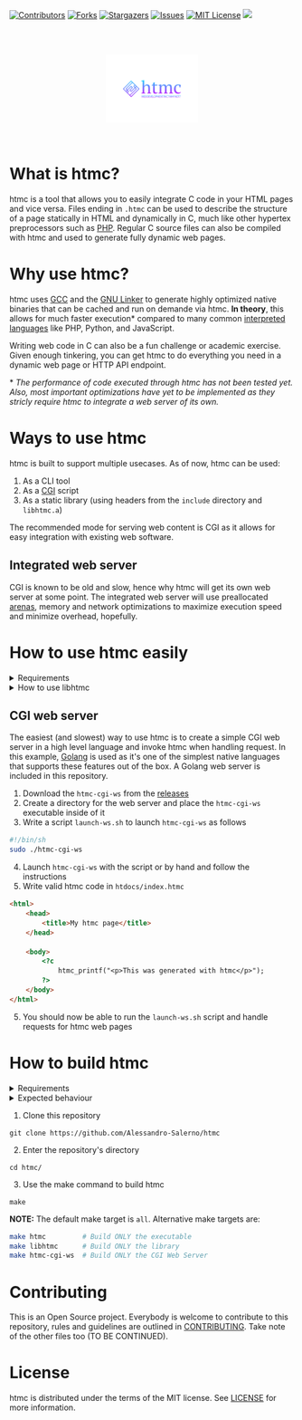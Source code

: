 [contributors-shield]: https://img.shields.io/github/contributors/Alessandro-Salerno/htmc.svg?style=flat-square
[contributors-url]: https://github.com/Alessandro-Salerno/htmc/graphs/contributors
[forks-shield]: https://img.shields.io/github/forks/Alessandro-Salerno/htmc.svg?style=flat-square
[forks-url]: https://github.com/Alessandro-Salerno/htmc/network/members
[stars-shield]: https://img.shields.io/github/stars/Alessandro-Salerno/htmc.svg?style=flat-square
[stars-url]: https://github.com/Alessandro-Salerno/htmc/stargazers
[issues-shield]: https://img.shields.io/github/issues/Alessandro-Salerno/htmc.svg?style=flat-square
[issues-url]: https://github.com/Alessandro-Salerno/htmc/issues
[license-shield]: https://img.shields.io/github/license/Alessandro-Salerno/htmc.svg?style=flat-square
[license-url]: https://github.com/Alessandro-Salerno/htmc/blob/master/LICENSE.txt

[![Contributors][contributors-shield]][contributors-url]
[![Forks][forks-shield]][forks-url]
[![Stargazers][stars-shield]][stars-url]
[![Issues][issues-shield]][issues-url]
[![MIT License][license-shield]][license-url]
![](https://tokei.rs/b1/github/Alessandro-Salerno/htmc)

<br>
<br>

<p align="center">
    <img src=".github/htmc-logo.svg" height="120">
</p>

<br>

# What is htmc?
htmc is a tool that allows you to easily integrate C code in your HTML pages and vice versa. Files ending in `.htmc` can be used to describe the structure of a page statically in HTML and dynamically in C, much like other hypertex preprocessors such as [PHP](https://www.php.net/).  Regular C source files can also be compiled with htmc and used to generate fully dynamic web pages.

# Why use htmc?
htmc uses [GCC](https://gcc.gnu.org/) and the [GNU Linker](https://ftp.gnu.org/old-gnu/Manuals/ld-2.9.1/html_chapter/ld_3.html) to generate highly optimized native binaries that can be cached and run on demande via htmc. **In theory**, this allows for much faster execution* compared to many common [interpreted languages](https://en.wikipedia.org/wiki/Interpreter_(computing)) like PHP, Python, and JavaScript. 

Writing web code in C can also be a fun challenge or academic exercise. Given enough tinkering, you can get htmc to do everything you need in a dynamic web page or HTTP API endpoint.

\* _The performance of code executed through htmc has not been tested yet. Also, most important optimizations have yet to be implemented as they stricly require htmc to integrate a web server of its own._

# Ways to use htmc
htmc is built to support multiple usecases. As of now, htmc can be used:
1. As a CLI tool
2. As a [CGI](https://it.wikipedia.org/wiki/Common_Gateway_Interface) script
3. As a static library (using headers from the `include` directory and `libhtmc.a`)

The recommended mode for serving web content is CGI as it allows for easy integration with existing web software.

## Integrated web server
CGI is known to be old and slow, hence why htmc will get its own web server at some point. The integrated web server will use preallocated [arenas](https://www.rfleury.com/p/untangling-lifetimes-the-arena-allocator), memory and network optimizations to maximize execution speed and minimize overhead, hopefully.

# How to use htmc easily


<details>
    <summary>Requirements</summary>

<br>
    
- Modern GCC Compiler or equivilent
- Decently recent version of the GNU Linker or equivilent
- GNU + Linux or other compatible Linux-based systems

**NOTE:** As of now replacing GCC or GNU Linker with other software is not encouraged. Some commandline options specified by htmc may be different in other compilers/linkers.

</details>

<details>
    <summary>How to use libhtmc</summary>

<br>

libhtmc contains all htmc functions. The library can be used in other native programs to integrate htmc, but also includes an interface to interact with the htmc runtime and manipulate HTML code

| Function interface | Description |
| - | - |
| `void  htmc_bind(htmc_handover_t *handover)` | Binds an `htmc_handover_t` pointer to the current htmc execution unit |
| `int   htmc_printf(const char *fmt, ...)` | Writes a formatted string to the HTML page |
| `int   htmc_vpprintf(const char *fmt, va_list args)` | Writes a formatted string to the HTML page |
| `int   htmc_query_scanf(const char *fmt, ...)` | Reads values from HTTP query arguments |
| `int   htmc_query_vscanf(const char *fmt, va_list args)` | Reads values from HTTP query arguments |
| `int   htmc_form_scanf(const char *fmt, ...)` | Reads values from HTTP body arguments in POST requests |
| `int   htmc_form_vscanf(const char *fmt, va_list args)`  | Reads values from HTTP body arguments in POST requests |
| `int   htmc_error(const char *fmt, ...)` | Throws a formatted error message |
| `void *htmc_alloc(size_t size)` | Returns a `void *` to a memory buffer of the requested size or `NULL` if it fails |
| `void  htmc_free(void *ptr)` | Frees a memory buffer allocated with `htmc_alloc` |

</details>


## CGI web server
The easiest (and slowest) way to use htmc is to create a simple CGI web server in a high level language and invoke htmc when handling request. In this example, [Golang](https://go.dev/) is used as it's one of the simplest native languages that supports these features out of the box. A Golang web server is included in this repository.

1. Download the `htmc-cgi-ws` from the [releases](https://github.com/Alessandro-Salerno/htmc/releases)
2. Create a directory for the web server and place the `htmc-cgi-ws` executable inside of it
3. Write a script `launch-ws.sh` to launch `htmc-cgi-ws` as follows
```bash
#!/bin/sh
sudo ./htmc-cgi-ws
```
4. Launch `htmc-cgi-ws` with the script or by hand and follow the instructions
5. Write valid htmc code in `htdocs/index.htmc`
```html
<html>
    <head>
        <title>My htmc page</title>
    </head>

    <body>
        <?c
            htmc_printf("<p>This was generated with htmc</p>");
        ?>
    </body>
</html>
```
5. You should now be able to run the `launch-ws.sh` script and handle requests for htmc web pages

# How to build htmc

<details>
    <summary>Requirements</summary>

<br>
    
- C compiler compatible with C23 (C2x)
- Linker that supports LTO
- Make
- Go

</details>

<details>
    <summary>Expected behaviour</summary>

<br>
    
```
Compiling for linux
gcc -O2 -std=c2x -Wno-unused-parameter -Iinclude/ -DEXT_HTMC_BUILD="\"24.10.09\"" -flto -c src/common/cli.c -o obj/common/cli.o
gcc -O2 -std=c2x -Wno-unused-parameter -Iinclude/ -DEXT_HTMC_BUILD="\"24.10.09\"" -flto -c src/common/compile.c -o obj/common/compile.o
gcc -O2 -std=c2x -Wno-unused-parameter -Iinclude/ -DEXT_HTMC_BUILD="\"24.10.09\"" -flto -c src/common/emit.c -o obj/common/emit.o
gcc -O2 -std=c2x -Wno-unused-parameter -Iinclude/ -DEXT_HTMC_BUILD="\"24.10.09\"" -flto -c src/common/libhtmc/impl/base-impl.c -o obj/common/libhtmc/impl/base-impl.o
gcc -O2 -std=c2x -Wno-unused-parameter -Iinclude/ -DEXT_HTMC_BUILD="\"24.10.09\"" -flto -c src/common/libhtmc/impl/debug-impl.c -o obj/common/libhtmc/impl/debug-impl.o
gcc -O2 -std=c2x -Wno-unused-parameter -Iinclude/ -DEXT_HTMC_BUILD="\"24.10.09\"" -flto -c src/common/libhtmc/libhtmc.c -o obj/common/libhtmc/libhtmc.o
gcc -O2 -std=c2x -Wno-unused-parameter -Iinclude/ -DEXT_HTMC_BUILD="\"24.10.09\"" -flto -c src/common/load.c -o obj/common/load.o
gcc -O2 -std=c2x -Wno-unused-parameter -Iinclude/ -DEXT_HTMC_BUILD="\"24.10.09\"" -flto -c src/common/log.c -o obj/common/log.o
gcc -O2 -std=c2x -Wno-unused-parameter -Iinclude/ -DEXT_HTMC_BUILD="\"24.10.09\"" -flto -c src/common/main.c -o obj/common/main.o
gcc -O2 -std=c2x -Wno-unused-parameter -Iinclude/ -DEXT_HTMC_BUILD="\"24.10.09\"" -flto -c src/common/parse.c -o obj/common/parse.o
gcc -O2 -std=c2x -Wno-unused-parameter -Iinclude/ -DEXT_HTMC_BUILD="\"24.10.09\"" -flto -c src/common/util.c -o obj/common/util.o
gcc -O2 -std=c2x -Wno-unused-parameter -Iinclude/ -DEXT_HTMC_BUILD="\"24.10.09\"" -fPIC -g -w -c src/common/cli.c -o lib/common/cli.o
gcc -O2 -std=c2x -Wno-unused-parameter -Iinclude/ -DEXT_HTMC_BUILD="\"24.10.09\"" -fPIC -g -w -c src/common/compile.c -o lib/common/compile.o
gcc -O2 -std=c2x -Wno-unused-parameter -Iinclude/ -DEXT_HTMC_BUILD="\"24.10.09\"" -fPIC -g -w -c src/common/emit.c -o lib/common/emit.o
gcc -O2 -std=c2x -Wno-unused-parameter -Iinclude/ -DEXT_HTMC_BUILD="\"24.10.09\"" -fPIC -g -w -c src/common/libhtmc/impl/base-impl.c -o lib/common/libhtmc/impl/base-impl.o
gcc -O2 -std=c2x -Wno-unused-parameter -Iinclude/ -DEXT_HTMC_BUILD="\"24.10.09\"" -fPIC -g -w -c src/common/libhtmc/impl/debug-impl.c -o lib/common/libhtmc/impl/debug-impl.o
gcc -O2 -std=c2x -Wno-unused-parameter -Iinclude/ -DEXT_HTMC_BUILD="\"24.10.09\"" -fPIC -g -w -c src/common/libhtmc/libhtmc.c -o lib/common/libhtmc/libhtmc.o
gcc -O2 -std=c2x -Wno-unused-parameter -Iinclude/ -DEXT_HTMC_BUILD="\"24.10.09\"" -fPIC -g -w -c src/common/load.c -o lib/common/load.o
gcc -O2 -std=c2x -Wno-unused-parameter -Iinclude/ -DEXT_HTMC_BUILD="\"24.10.09\"" -fPIC -g -w -c src/common/log.c -o lib/common/log.o
gcc -O2 -std=c2x -Wno-unused-parameter -Iinclude/ -DEXT_HTMC_BUILD="\"24.10.09\"" -fPIC -g -w -c src/common/main.c -o lib/common/main.o
gcc -O2 -std=c2x -Wno-unused-parameter -Iinclude/ -DEXT_HTMC_BUILD="\"24.10.09\"" -fPIC -g -w -c src/common/parse.c -o lib/common/parse.o
gcc -O2 -std=c2x -Wno-unused-parameter -Iinclude/ -DEXT_HTMC_BUILD="\"24.10.09\"" -fPIC -g -w -c src/common/util.c -o lib/common/util.o
gcc -flto obj/common/cli.o obj/common/compile.o obj/common/emit.o obj/common/libhtmc/impl/base-impl.o obj/common/libhtmc/impl/debug-impl.o obj/common/libhtmc/libhtmc.o obj/common/load.o obj/common/log.o obj/common/main.o obj/common/parse.o obj/common/util.o -o bin/htmc
ar rcs bin/libhtmc.a lib/common/cli.o lib/common/compile.o lib/common/emit.o lib/common/libhtmc/impl/base-impl.o lib/common/libhtmc/impl/debug-impl.o lib/common/libhtmc/libhtmc.o lib/common/load.o lib/common/log.o lib/common/main.o lib/common/parse.o lib/common/util.o
cd cgi-ws && go build -o ../bin/htmc-cgi-ws
Finished!
alessandrosalerno@MacBook-Pro-di-Alessandro-3 htmc %



```

</details>

1. Clone this repository
```
git clone https://github.com/Alessandro-Salerno/htmc
```
2. Enter the repository's directory
```
cd htmc/
```
3. Use the make command to build htmc
```
make
```

**NOTE:** The default make target is `all`. Alternative make targets are:
```bash
make htmc         # Build ONLY the executable
make libhtmc      # Build ONLY the library
make htmc-cgi-ws  # Build ONLY the CGI Web Server
```

# Contributing
This is an Open Source project. Everybody is welcome to contribute to this repository, rules and guidelines are outlined in [CONTRIBUTING](CONTRIBUTING.md). Take note of the other files too (TO BE CONTINUED).

# License
htmc is distributed under the terms of the MIT license. See [LICENSE](LICENSE) for more information.
